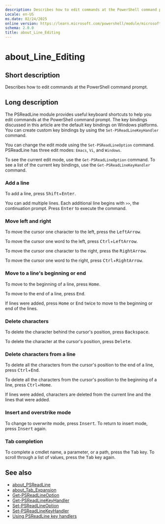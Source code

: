```yaml
---
description: Describes how to edit commands at the PowerShell command prompt.
Locale: en-US
ms.date: 02/24/2025
online version: https://learn.microsoft.com/powershell/module/microsoft.powershell.core/about/about_line_editing?view=powershell-5.1&WT.mc_id=ps-gethelp
schema: 2.0.0
title: about_Line_Editing
---
```


# about_Line_Editing

## Short description

Describes how to edit commands at the PowerShell command prompt.

## Long description

The PSReadLine module provides useful keyboard shortcuts to help you edit
commands at the PowerShell command prompt. The key bindings discussed in this
article are the default key bindings on Windows platforms. You can create
custom key bindings by using the `Set-PSReadLineKeyHandler` command.

You can change the edit mode using the `Set-PSReadLineOption` command.
PSReadLine has three edit modes: `Emacs`, `Vi`, and `Windows`.

To see the current edit mode, use the `Get-PSReadLineOption` command. To see a
list of the current key bindings, use the `Get-PSReadLineKeyHandler` command.

### Add a line

To add a line, press <kbd>Shift</kbd>+<kbd>Enter</kbd>.

You can add multiple lines. Each additional line begins with `>>`, the
continuation prompt. Press <kbd>Enter</kbd> to execute the command.

### Move left and right

To move the cursor one character to the left, press the <kbd>LeftArrow</kbd>.

To move the cursor one word to the left, press
<kbd>Ctrl</kbd>+<kbd>LeftArrow</kbd>.

To move the cursor one character to the right, press the <kbd>RightArrow</kbd>.

To move the cursor one word to the right, press
<kbd>Ctrl</kbd>+<kbd>RightArrow</kbd>.

### Move to a line's beginning or end

To move to the beginning of a line, press <kbd>Home</kbd>.

To move to the end of a line, press <kbd>End</kbd>.

If lines were added, press <kbd>Home</kbd> or <kbd>End</kbd> twice to move to
the beginning or end of the lines.

### Delete characters

To delete the character behind the cursor's position, press
<kbd>Backspace</kbd>.

To delete the character at the cursor's position, press <kbd>Delete</kbd>.

### Delete characters from a line

To delete all the characters from the cursor's position to the end of a line,
press <kbd>Ctrl</kbd>+<kbd>End</kbd>.

To delete all the characters from the cursor's position to the beginning of a
line, press <kbd>Ctrl</kbd>+<kbd>Home</kbd>.

If lines were added, characters are deleted from the current line and the lines
that were added.

### Insert and overstrike mode

To change to overwrite mode, press <kbd>Insert</kbd>. To return to insert mode,
press <kbd>Insert</kbd> again.

### Tab completion

To complete a cmdlet name, a parameter, or a path, press the <kbd>Tab</kbd>
key. To scroll through a list of values, press the <kbd>Tab</kbd> key again.

## See also

- [about_PSReadLine](../../PSReadLine/About/about_PSReadLine.md)
- [about_Tab_Expansion](about_Tab_Expansion.md)
- [Get-PSReadLineOption](xref:PSReadLine.Get-PSReadLineOption)
- [Get-PSReadLineKeyHandler](xref:PSReadLine.Get-PSReadLineKeyHandler)
- [Set-PSReadLineOption](xref:PSReadLine.Set-PSReadLineOption)
- [Set-PSReadLineKeyHandler](xref:PSReadLine.Set-PSReadLineKeyHandler)
- [Using PSReadLine key handlers](/powershell/scripting/learn/shell/using-keyhandlers)
